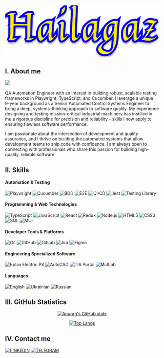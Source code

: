 <div align="center">

[![Header](https://github.com/Hailagaz/hailagaz/blob/master/assets/hailagaz.png)](https://github.com/Hailagaz)
</div>

## I. About me
![](https://komarev.com/ghpvc/?username=hailagaz&style=flat-square&color=00008b&label=VISITS)

QA Automation Engineer with an interest in building robust, scalable testing frameworks in Playwright, TypeScript, and Cucumber. I leverage a unique 9-year background as a Senior Automated Control Systems Engineer to bring a deep, systems-thinking approach to software quality. My experience designing and testing mission-critical industrial machinery has instilled in me a rigorous discipline for precision and reliability - skills I now apply to ensuring flawless software performance.

I am passionate about the intersection of development and quality assurance, and I thrive on building the automated systems that allow development teams to ship code with confidence. I am always open to connecting with professionals who share this passion for building high-quality, reliable software.

## II. Skills
#### Automation & Testing
![Playwright](https://img.shields.io/badge/-Playwright-000000?style=for-the-badge&logo=Playwright)
![Cucumber](https://img.shields.io/badge/-Cucumber-000000?style=for-the-badge&logo=Cucumber)
![BDD](https://img.shields.io/badge/-BDD-000000?style=for-the-badge&logo=BDD)
![E2E](https://img.shields.io/badge/-E2E-000000?style=for-the-badge&logo=E2E)
![CI/CD](https://img.shields.io/badge/-CI/CD-000000?style=for-the-badge&logo=CI/CD)
![Jest](https://img.shields.io/badge/-JEST-000000?style=for-the-badge&logo=jest)
![Testing Library](https://img.shields.io/badge/-TestingLibrary-000000?style=for-the-badge&logo=testing-library)

#### Programming & Web Technologies
![TypeScript](https://img.shields.io/badge/-TypeScript-000000?style=for-the-badge&logo=typescript)
![JavaScript](https://img.shields.io/badge/-JavaScript-000000?style=for-the-badge&logo=javascript)
![React](https://img.shields.io/badge/-React-000000?style=for-the-badge&logo=react)
![Redux](https://img.shields.io/badge/-Redux-000000?style=for-the-badge&logo=redux)
![Node.js](https://img.shields.io/badge/-node.js-000000?style=for-the-badge&logo=nodejs)
![HTML5](https://img.shields.io/badge/-HTML5-000000?style=for-the-badge&logo=html5)
![CSS3](https://img.shields.io/badge/-CSS3-000000?style=for-the-badge&logo=css3)
![SQL](https://img.shields.io/badge/-SQL-000000?style=for-the-badge&logo=sql)
![MUI](https://img.shields.io/badge/-MUI-000000?style=for-the-badge&logo=mui)

#### Developer Tools & Platforms
![Git](https://img.shields.io/badge/-GIT-000000?style=for-the-badge&logo=git)
![GitHub](https://img.shields.io/badge/-GITHUB-000000?style=for-the-badge&logo=github)
![GitLab](https://img.shields.io/badge/-GITLAB-000000?style=for-the-badge&logo=gitlab)
![Jira](https://img.shields.io/badge/-jira-000000?style=for-the-badge&logo=jira)
![Figma](https://img.shields.io/badge/-FIGMA-000000?style=for-the-badge&logo=figma)

#### Engineering Specialized Software
![Eplan Electric P8](https://img.shields.io/badge/-EplanElectricP8-000000?style=for-the-badge&logo=EplanElectricP8)
![AutoCAD](https://img.shields.io/badge/-AutoCAD-000000?style=for-the-badge&logo=AutoCAD)
![TIA Portal](https://img.shields.io/badge/-TIAPortal-000000?style=for-the-badge&logo=TIAPortal)
![MatLab](https://img.shields.io/badge/-MatLab-000000?style=for-the-badge&logo=matlab)

#### Languages
![English](https://img.shields.io/badge/-English-000000?style=for-the-badge&logo=English)
![Ukrainian](https://img.shields.io/badge/-Ukrainian-000000?style=for-the-badge&logo=Ukrainian)
![Russian](https://img.shields.io/badge/-Russian-000000?style=for-the-badge&logo=Russian)

## III. GitHub Statistics

<div align="center">

[![Anurag's GitHub stats](https://github-readme-stats.vercel.app/api?username=hailagaz&show_icons=true&theme=yeblu&border_radius=20&card_width=500px&border_color=FFED00)](https://github.com/Hailagaz/hailagaz)
</div>

<div align="center">

[![Top Langs](https://github-readme-stats.vercel.app/api/top-langs/?username=hailagaz&layout=compact&theme=yeblu&border_radius=20&card_width=450px&border_color=FFED00)](https://github.com/Hailagaz/hailagaz)
</div>

## IV. Contact me

[![LINKEDIN](https://img.shields.io/badge/-LINKEDIN-000000?style=for-the-badge&logo=linkedin)](https://www.linkedin.com/in/oleh-cherniavskyi-37a5b3253)
[![TELEGRAM](https://img.shields.io/badge/-TELEGRAM-000000?style=for-the-badge&logo=telegram)](https://t.me/Hailagaz92)

<!--
[![Facebook](https://img.shields.io/badge/-Facebook-000000?style=for-the-badge&logo=Facebook)](https://facebook.com)
[![Gmail](https://img.shields.io/badge/-Gmail-000000?style=for-the-badge&logo=gmail)](https://gmail.com) -->
